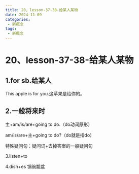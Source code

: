```yaml
---
title: 20、lesson-37-38-给某人某物
date: 2024-11-09
categories:
 - 新概念
tags:
 - 新概念
---
```




# 20、lesson-37-38-给某人某物

## 1.for sb.给某人

This apple is for you.这苹果是给你的。 



## 2.一般将来时

主+am/is/are+going to do.（do动词原形）

am/is/are+主+going to do?（do就是指do）

特殊疑问句：疑问词+去掉答案的一般疑问句

3.listen+to  

4.dish+es 锅碗瓢盆 

